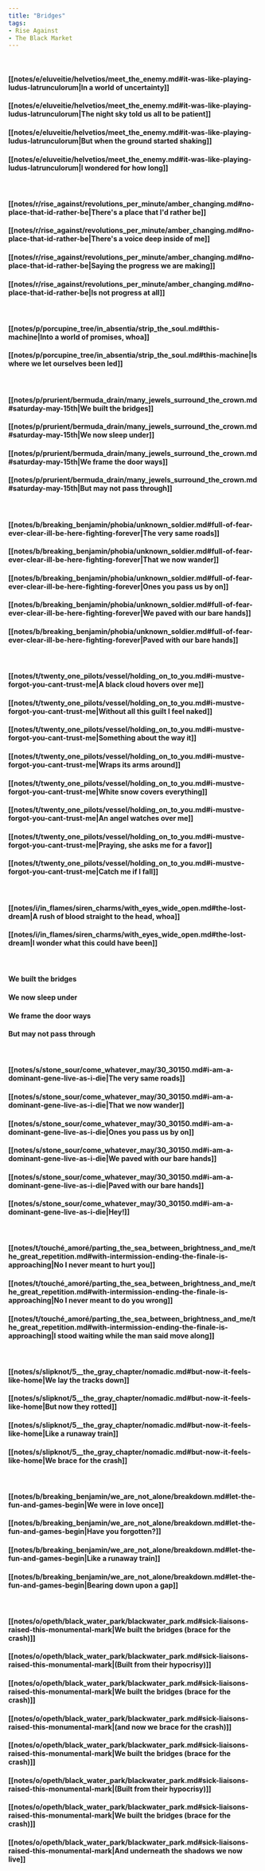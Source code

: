 ```yaml
---
title: "Bridges"
tags:
- Rise Against
- The Black Market
---
```

&nbsp;
#### [[notes/e/eluveitie/helvetios/meet_the_enemy.md#it-was-like-playing-ludus-latrunculorum|In a world of uncertainty]]
#### [[notes/e/eluveitie/helvetios/meet_the_enemy.md#it-was-like-playing-ludus-latrunculorum|The night sky told us all to be patient]]
#### [[notes/e/eluveitie/helvetios/meet_the_enemy.md#it-was-like-playing-ludus-latrunculorum|But when the ground started shaking]]
#### [[notes/e/eluveitie/helvetios/meet_the_enemy.md#it-was-like-playing-ludus-latrunculorum|I wondered for how long]]
&nbsp;
#### [[notes/r/rise_against/revolutions_per_minute/amber_changing.md#no-place-that-id-rather-be|There's a place that I'd rather be]]
#### [[notes/r/rise_against/revolutions_per_minute/amber_changing.md#no-place-that-id-rather-be|There's a voice deep inside of me]]
#### [[notes/r/rise_against/revolutions_per_minute/amber_changing.md#no-place-that-id-rather-be|Saying the progress we are making]]
#### [[notes/r/rise_against/revolutions_per_minute/amber_changing.md#no-place-that-id-rather-be|Is not progress at all]]
&nbsp;
#### [[notes/p/porcupine_tree/in_absentia/strip_the_soul.md#this-machine|Into a world of promises, whoa]]
#### [[notes/p/porcupine_tree/in_absentia/strip_the_soul.md#this-machine|Is where we let ourselves been led]]
&nbsp;
#### [[notes/p/prurient/bermuda_drain/many_jewels_surround_the_crown.md#saturday-may-15th|We built the bridges]]
#### [[notes/p/prurient/bermuda_drain/many_jewels_surround_the_crown.md#saturday-may-15th|We now sleep under]]
#### [[notes/p/prurient/bermuda_drain/many_jewels_surround_the_crown.md#saturday-may-15th|We frame the door ways]]
#### [[notes/p/prurient/bermuda_drain/many_jewels_surround_the_crown.md#saturday-may-15th|But may not pass through]]
&nbsp;
#### [[notes/b/breaking_benjamin/phobia/unknown_soldier.md#full-of-fear-ever-clear-ill-be-here-fighting-forever|The very same roads]]
#### [[notes/b/breaking_benjamin/phobia/unknown_soldier.md#full-of-fear-ever-clear-ill-be-here-fighting-forever|That we now wander]]
#### [[notes/b/breaking_benjamin/phobia/unknown_soldier.md#full-of-fear-ever-clear-ill-be-here-fighting-forever|Ones you pass us by on]]
#### [[notes/b/breaking_benjamin/phobia/unknown_soldier.md#full-of-fear-ever-clear-ill-be-here-fighting-forever|We paved with our bare hands]]
#### [[notes/b/breaking_benjamin/phobia/unknown_soldier.md#full-of-fear-ever-clear-ill-be-here-fighting-forever|Paved with our bare hands]]
&nbsp;
#### [[notes/t/twenty_one_pilots/vessel/holding_on_to_you.md#i-mustve-forgot-you-cant-trust-me|A black cloud hovers over me]]
#### [[notes/t/twenty_one_pilots/vessel/holding_on_to_you.md#i-mustve-forgot-you-cant-trust-me|Without all this guilt I feel naked]]
#### [[notes/t/twenty_one_pilots/vessel/holding_on_to_you.md#i-mustve-forgot-you-cant-trust-me|Something about the way it]]
#### [[notes/t/twenty_one_pilots/vessel/holding_on_to_you.md#i-mustve-forgot-you-cant-trust-me|Wraps its arms around]]
#### [[notes/t/twenty_one_pilots/vessel/holding_on_to_you.md#i-mustve-forgot-you-cant-trust-me|White snow covers everything]]
#### [[notes/t/twenty_one_pilots/vessel/holding_on_to_you.md#i-mustve-forgot-you-cant-trust-me|An angel watches over me]]
#### [[notes/t/twenty_one_pilots/vessel/holding_on_to_you.md#i-mustve-forgot-you-cant-trust-me|Praying, she asks me for a favor]]
#### [[notes/t/twenty_one_pilots/vessel/holding_on_to_you.md#i-mustve-forgot-you-cant-trust-me|Catch me if I fall]]
&nbsp;
#### [[notes/i/in_flames/siren_charms/with_eyes_wide_open.md#the-lost-dream|A rush of blood straight to the head, whoa]]
#### [[notes/i/in_flames/siren_charms/with_eyes_wide_open.md#the-lost-dream|I wonder what this could have been]]
&nbsp;
#### We built the bridges
#### We now sleep under
#### We frame the door ways
#### But may not pass through
&nbsp;
#### [[notes/s/stone_sour/come_whatever_may/30_30150.md#i-am-a-dominant-gene-live-as-i-die|The very same roads]]
#### [[notes/s/stone_sour/come_whatever_may/30_30150.md#i-am-a-dominant-gene-live-as-i-die|That we now wander]]
#### [[notes/s/stone_sour/come_whatever_may/30_30150.md#i-am-a-dominant-gene-live-as-i-die|Ones you pass us by on]]
#### [[notes/s/stone_sour/come_whatever_may/30_30150.md#i-am-a-dominant-gene-live-as-i-die|We paved with our bare hands]]
#### [[notes/s/stone_sour/come_whatever_may/30_30150.md#i-am-a-dominant-gene-live-as-i-die|Paved with our bare hands]]
#### [[notes/s/stone_sour/come_whatever_may/30_30150.md#i-am-a-dominant-gene-live-as-i-die|Hey!]]
&nbsp;
#### [[notes/t/touché_amoré/parting_the_sea_between_brightness_and_me/the_great_repetition.md#with-intermission-ending-the-finale-is-approaching|No I never meant to hurt you]]
#### [[notes/t/touché_amoré/parting_the_sea_between_brightness_and_me/the_great_repetition.md#with-intermission-ending-the-finale-is-approaching|No I never meant to do you wrong]]
#### [[notes/t/touché_amoré/parting_the_sea_between_brightness_and_me/the_great_repetition.md#with-intermission-ending-the-finale-is-approaching|I stood waiting while the man said move along]]
&nbsp;
#### [[notes/s/slipknot/5__the_gray_chapter/nomadic.md#but-now-it-feels-like-home|We lay the tracks down]]
#### [[notes/s/slipknot/5__the_gray_chapter/nomadic.md#but-now-it-feels-like-home|But now they rotted]]
#### [[notes/s/slipknot/5__the_gray_chapter/nomadic.md#but-now-it-feels-like-home|Like a runaway train]]
#### [[notes/s/slipknot/5__the_gray_chapter/nomadic.md#but-now-it-feels-like-home|We brace for the crash]]
&nbsp;
#### [[notes/b/breaking_benjamin/we_are_not_alone/breakdown.md#let-the-fun-and-games-begin|We were in love once]]
#### [[notes/b/breaking_benjamin/we_are_not_alone/breakdown.md#let-the-fun-and-games-begin|Have you forgotten?]]
#### [[notes/b/breaking_benjamin/we_are_not_alone/breakdown.md#let-the-fun-and-games-begin|Like a runaway train]]
#### [[notes/b/breaking_benjamin/we_are_not_alone/breakdown.md#let-the-fun-and-games-begin|Bearing down upon a gap]]
&nbsp;
#### [[notes/o/opeth/black_water_park/blackwater_park.md#sick-liaisons-raised-this-monumental-mark|We built the bridges (brace for the crash)]]
#### [[notes/o/opeth/black_water_park/blackwater_park.md#sick-liaisons-raised-this-monumental-mark|(Built from their hypocrisy)]]
#### [[notes/o/opeth/black_water_park/blackwater_park.md#sick-liaisons-raised-this-monumental-mark|We built the bridges (brace for the crash)]]
#### [[notes/o/opeth/black_water_park/blackwater_park.md#sick-liaisons-raised-this-monumental-mark|(and now we brace for the crash)]]
#### [[notes/o/opeth/black_water_park/blackwater_park.md#sick-liaisons-raised-this-monumental-mark|We built the bridges (brace for the crash)]]
#### [[notes/o/opeth/black_water_park/blackwater_park.md#sick-liaisons-raised-this-monumental-mark|(Built from their hypocrisy)]]
#### [[notes/o/opeth/black_water_park/blackwater_park.md#sick-liaisons-raised-this-monumental-mark|We built the bridges (brace for the crash)]]
#### [[notes/o/opeth/black_water_park/blackwater_park.md#sick-liaisons-raised-this-monumental-mark|And underneath the shadows we now live]]
